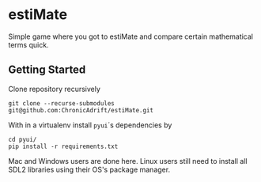 # estiMate
Simple game where you got to estiMate and compare certain mathematical terms quick.


## Getting Started

Clone repository recursively
```
git clone --recurse-submodules git@github.com:ChronicAdrift/estiMate.git
```
With in a virtualenv install `pyui`´s dependencies by
```
cd pyui/
pip install -r requirements.txt
```
Mac and Windows users are done here. Linux users still need to install all SDL2 libraries using their OS's package manager.